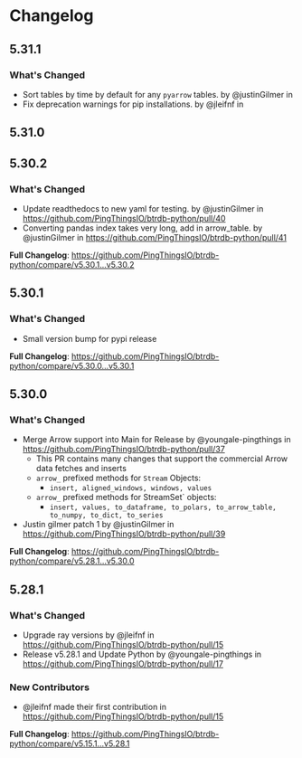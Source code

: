 # Changelog

## 5.31.1
### What's Changed
* Sort tables by time by default for any `pyarrow` tables. by @justinGilmer in
* Fix deprecation warnings for pip installations. by @jleifnf in

## 5.31.0

## 5.30.2
### What's Changed
* Update readthedocs to new yaml for testing. by @justinGilmer in https://github.com/PingThingsIO/btrdb-python/pull/40
* Converting pandas index takes very long, add in arrow_table. by @justinGilmer in https://github.com/PingThingsIO/btrdb-python/pull/41


**Full Changelog**: https://github.com/PingThingsIO/btrdb-python/compare/v5.30.1...v5.30.2

## 5.30.1
### What's Changed
* Small version bump for pypi release


**Full Changelog**: https://github.com/PingThingsIO/btrdb-python/compare/v5.30.0...v5.30.1


## 5.30.0
### What's Changed
* Merge Arrow support into Main for Release by @youngale-pingthings in https://github.com/PingThingsIO/btrdb-python/pull/37
  * This PR contains many changes that support the commercial Arrow data fetches and inserts
  * `arrow_` prefixed methods for `Stream` Objects:
    * `insert, aligned_windows, windows, values`
  * `arrow_` prefixed methods for StreamSet` objects:
    * `insert, values, to_dataframe, to_polars, to_arrow_table, to_numpy, to_dict, to_series`
* Justin gilmer patch 1 by @justinGilmer in https://github.com/PingThingsIO/btrdb-python/pull/39


**Full Changelog**: https://github.com/PingThingsIO/btrdb-python/compare/v5.28.1...v5.30.0


## 5.28.1
### What's Changed
* Upgrade ray versions by @jleifnf in https://github.com/PingThingsIO/btrdb-python/pull/15
* Release v5.28.1 and Update Python by @youngale-pingthings in https://github.com/PingThingsIO/btrdb-python/pull/17

### New Contributors
* @jleifnf made their first contribution in https://github.com/PingThingsIO/btrdb-python/pull/15

**Full Changelog**: https://github.com/PingThingsIO/btrdb-python/compare/v5.15.1...v5.28.1
